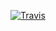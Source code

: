 [![Travis][build-badge]][build]

[build-badge]: https://img.shields.io/travis/riderufa/GGilmanovE1.12/master.png?style=flat-square

[build]: https://travis-ci.org/riderufa/GGilmanovE1.12